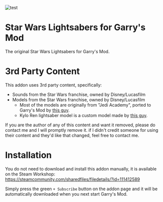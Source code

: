 ![test](https://steamuserimages-a.akamaihd.net/ugc/903233346033303312/CEBDB31D3E06EC85310CC08F299C1AD457957881/)

# Star Wars Lightsabers for Garry's Mod

The original Star Wars Lightsabers for Garry's Mod.

# 3rd Party Content

This addon uses 3rd party content, specifically:
* Sounds from the Star Wars franchise, owned by Disney/Lucasfilm
* Models from the Star Wars franchise, owned by Disney/Lucasfilm
	* Most of the models are originally from "Jedi Academy", ported to Garry's Mod by [this guy](http://steamcommunity.com/profiles/76561197998505675).
	* Kylo Ren lightsaber model is a custom model made by [this guy](http://steamcommunity.com/profiles/76561197995169756).

If you are the author of any of this content and want it removed, please do contact me and I will promptly remove it.
if I didn't credit someone for using their content and they'd like that changed, feel free to contact me.

# Installation
You do not need to download and install this addon manually, it is available on the Steam Workshop:
https://steamcommunity.com/sharedfiles/filedetails/?id=111412589

Simply press the green `+ Subscribe` button on the addon page and it will be automatically downloaded when you next start Garry's Mod.
